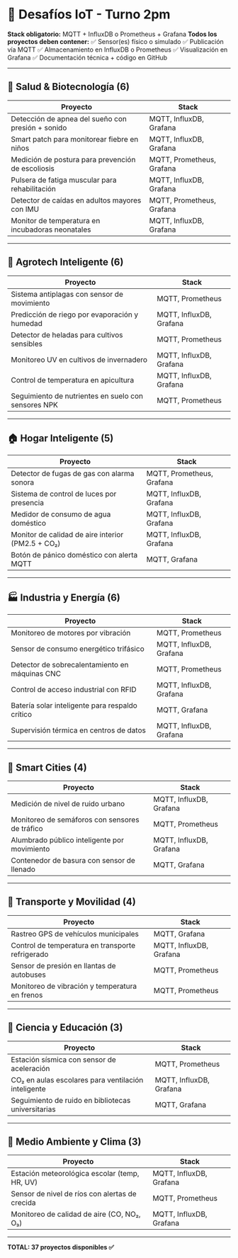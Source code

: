 
# 🧠 Desafíos IoT - Turno 2pm

**Stack obligatorio:** MQTT + InfluxDB o Prometheus + Grafana
**Todos los proyectos deben contener:**
✅ Sensor(es) físico o simulado
✅ Publicación vía MQTT
✅ Almacenamiento en InfluxDB o Prometheus
✅ Visualización en Grafana
✅ Documentación técnica + código en GitHub

---

## 🏥 Salud & Biotecnología (6)

| Proyecto                                          | Stack                     |
| ------------------------------------------------- | ------------------------- |
| Detección de apnea del sueño con presión + sonido | MQTT, InfluxDB, Grafana   |
| Smart patch para monitorear fiebre en niños       | MQTT, InfluxDB, Grafana   |
| Medición de postura para prevención de escoliosis | MQTT, Prometheus, Grafana |
| Pulsera de fatiga muscular para rehabilitación    | MQTT, InfluxDB, Grafana   |
| Detector de caídas en adultos mayores con IMU     | MQTT, Prometheus, Grafana |
| Monitor de temperatura en incubadoras neonatales  | MQTT, InfluxDB, Grafana   |

---

## 🌾 Agrotech Inteligente (6)

| Proyecto                                            | Stack                   |
| --------------------------------------------------- | ----------------------- |
| Sistema antiplagas con sensor de movimiento         | MQTT, Prometheus        |
| Predicción de riego por evaporación y humedad       | MQTT, InfluxDB, Grafana |
| Detector de heladas para cultivos sensibles         | MQTT, Prometheus        |
| Monitoreo UV en cultivos de invernadero             | MQTT, InfluxDB, Grafana |
| Control de temperatura en apicultura                | MQTT, InfluxDB, Grafana |
| Seguimiento de nutrientes en suelo con sensores NPK | MQTT, Prometheus        |

---

## 🏠 Hogar Inteligente (5)

| Proyecto                                          | Stack                     |
| ------------------------------------------------- | ------------------------- |
| Detector de fugas de gas con alarma sonora        | MQTT, Prometheus, Grafana |
| Sistema de control de luces por presencia         | MQTT, InfluxDB, Grafana   |
| Medidor de consumo de agua doméstico              | MQTT, InfluxDB, Grafana   |
| Monitor de calidad de aire interior (PM2.5 + CO₂) | MQTT, InfluxDB, Grafana   |
| Botón de pánico doméstico con alerta MQTT         | MQTT, Grafana             |

---

## 🏭 Industria y Energía (6)

| Proyecto                                        | Stack                   |
| ----------------------------------------------- | ----------------------- |
| Monitoreo de motores por vibración              | MQTT, Prometheus        |
| Sensor de consumo energético trifásico          | MQTT, InfluxDB, Grafana |
| Detector de sobrecalentamiento en máquinas CNC  | MQTT, Prometheus        |
| Control de acceso industrial con RFID           | MQTT, InfluxDB, Grafana |
| Batería solar inteligente para respaldo crítico | MQTT, Grafana           |
| Supervisión térmica en centros de datos         | MQTT, InfluxDB, Grafana |

---

## 🌇 Smart Cities (4)

| Proyecto                                       | Stack                   |
| ---------------------------------------------- | ----------------------- |
| Medición de nivel de ruido urbano              | MQTT, InfluxDB, Grafana |
| Monitoreo de semáforos con sensores de tráfico | MQTT, Prometheus        |
| Alumbrado público inteligente por movimiento   | MQTT, InfluxDB, Grafana |
| Contenedor de basura con sensor de llenado     | MQTT, Grafana           |

---

## 🚗 Transporte y Movilidad (4)

| Proyecto                                         | Stack                   |
| ------------------------------------------------ | ----------------------- |
| Rastreo GPS de vehículos municipales             | MQTT, Grafana           |
| Control de temperatura en transporte refrigerado | MQTT, InfluxDB, Grafana |
| Sensor de presión en llantas de autobuses        | MQTT, Prometheus        |
| Monitoreo de vibración y temperatura en frenos   | MQTT, Prometheus        |

---

## 🧪 Ciencia y Educación (3)

| Proyecto                                            | Stack                   |
| --------------------------------------------------- | ----------------------- |
| Estación sísmica con sensor de aceleración          | MQTT, Prometheus        |
| CO₂ en aulas escolares para ventilación inteligente | MQTT, InfluxDB, Grafana |
| Seguimiento de ruido en bibliotecas universitarias  | MQTT, Grafana           |

---

## 🧬 Medio Ambiente y Clima (3)

| Proyecto                                       | Stack                   |
| ---------------------------------------------- | ----------------------- |
| Estación meteorológica escolar (temp, HR, UV)  | MQTT, InfluxDB, Grafana |
| Sensor de nivel de ríos con alertas de crecida | MQTT, Prometheus        |
| Monitoreo de calidad de aire (CO, NO₂, O₃)     | MQTT, InfluxDB, Grafana |

---

**TOTAL: 37 proyectos disponibles ✅**



